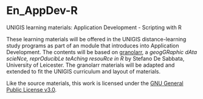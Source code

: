 # En_AppDev-R
UNIGIS learning materials: Application Development - Scripting with R

These learning materials will be offered  in the UNIGIS distance-learning study programs as part of an module that introduces into Application Development. The contents will be based on [granolarr](https://sdesabbata.github.io/granolarr/), a *geogGRaphic dAta scieNce, reprOducibLe teAching resouRce in R* by Stefano De Sabbata, University of Leicester. The granolarr materials will be adapted and extended to fit the UNIGIS curriculum and layout of materials.

Like the source materials, this work is licensed under the [GNU General Public License v3.0](https://www.gnu.org/licenses/gpl-3.0.html).


